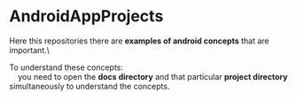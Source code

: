 # AndroidAppProjects
Here this repositories there are **examples of android concepts** that are important.\

To understand these concepts:\
&nbsp;&nbsp;&nbsp;&nbsp;you need to open the **docs directory** and that particular **project directory** simultaneously to understand the concepts.

